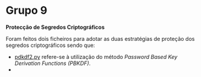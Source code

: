 # Grupo 9

**Protecção de Segredos Criptográficos**

Foram feitos dois ficheiros para adotar as duas estratégias de proteção dos segredos criptográficos sendo que:
- [pdkdf2.py](pdkdf2.py) refere-se à utilização do método *Password Based Key Derivation Functions (PBKDF)*.
- 
